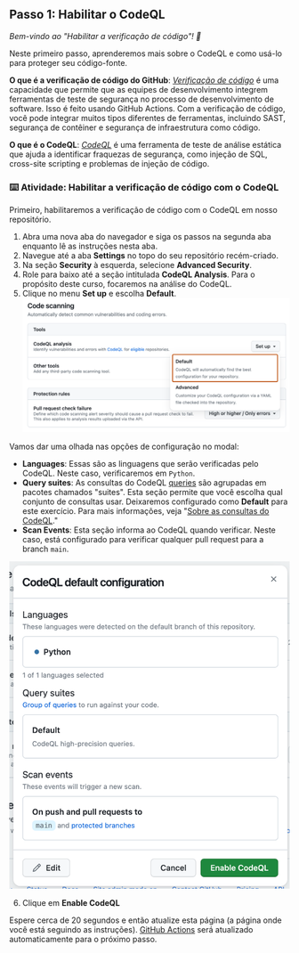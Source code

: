 ## Passo 1: Habilitar o CodeQL

_Bem-vindo ao "Habilitar a verificação de código"! :wave:_

Neste primeiro passo, aprenderemos mais sobre o CodeQL e como usá-lo para proteger seu código-fonte.

**O que é a verificação de código do GitHub**: _[Verificação de código](https://docs.github.com/en/code-security/code-scanning/automatically-scanning-your-code-for-vulnerabilities-and-errors/about-code-scanning)_ é uma capacidade que permite que as equipes de desenvolvimento integrem ferramentas de teste de segurança no processo de desenvolvimento de software. Isso é feito usando GitHub Actions. Com a verificação de código, você pode integrar muitos tipos diferentes de ferramentas, incluindo SAST, segurança de contêiner e segurança de infraestrutura como código.

**O que é o CodeQL**: _[CodeQL](https://docs.github.com/en/code-security/code-scanning/automatically-scanning-your-code-for-vulnerabilities-and-errors/about-code-scanning-with-codeql)_ é uma ferramenta de teste de análise estática que ajuda a identificar fraquezas de segurança, como injeção de SQL, cross-site scripting e problemas de injeção de código.

### :keyboard: Atividade: Habilitar a verificação de código com o CodeQL

Primeiro, habilitaremos a verificação de código com o CodeQL em nosso repositório.

1. Abra uma nova aba do navegador e siga os passos na segunda aba enquanto lê as instruções nesta aba.
2. Navegue até a aba **Settings** no topo do seu repositório recém-criado.
3. Na seção **Security** à esquerda, selecione **Advanced Security**.
4. Role para baixo até a seção intitulada **CodeQL Analysis**. Para o propósito deste curso, focaremos na análise do CodeQL.
5. Clique no menu **Set up** e escolha **Default**.
![enable-code-scanning-default.png](/images/enable-code-scanning-default.png)

Vamos dar uma olhada nas opções de configuração no modal:

  - **Languages**: Essas são as linguagens que serão verificadas pelo CodeQL. Neste caso, verificaremos em `Python`.
  - **Query suites**: As consultas do CodeQL [queries](https://docs.github.com/en/code-security/code-scanning/automatically-scanning-your-code-for-vulnerabilities-and-errors/about-code-scanning-with-codeql#about-codeql-queries) são agrupadas em pacotes chamados "suites". Esta seção permite que você escolha qual conjunto de consultas usar. Deixaremos configurado como **Default** para este exercício. Para mais informações, veja "[Sobre as consultas do CodeQL](https://docs.github.com/en/code-security/code-scanning/automatically-scanning-your-code-for-vulnerabilities-and-errors/about-code-scanning-with-codeql#about-codeql-queries)."
  - **Scan Events**: Esta seção informa ao CodeQL quando verificar. Neste caso, está configurado para verificar qualquer pull request para a branch `main`.

![codeql-default-configuration-box.png](/images/codeql-default-configuration-box.png)

6. Clique em **Enable CodeQL**

Espere cerca de 20 segundos e então atualize esta página (a página onde você está seguindo as instruções). [GitHub Actions](https://docs.github.com/en/actions) será atualizado automaticamente para o próximo passo.
